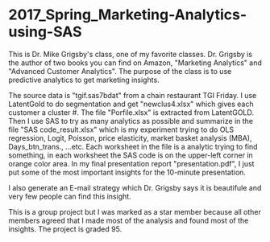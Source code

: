 # 2017_Spring_Marketing-Analytics-using-SAS
This is Dr. Mike Grigsby's class, one of my favorite classes. Dr. Grigsby is the author of two books you can find on Amazon, "Marketing Analytics" and "Advanced Customer Analytics". The purpose of the class is to use predictive analytics to get marketing insights. 

The source data is "tgif.sas7bdat" from a chain restaurant TGI Friday. I use LatentGold to do segmentation and get "newclus4.xlsx" which gives each customer a cluster #. The file "Porfile.xlsx" is extracted from LatentGOLD. Then I use SAS to try as many analytics as possible and summarize in the file "SAS code_result.xlsx" which is my experiment trying to do OLS regression, Logit, Poisson, price elasticity, market basket analysis (MBA), Days_btn_trans., ...etc. Each worksheet in the file is a analytic trying to find something, in each worksheet the SAS code is on the upper-left corner in orange color area. In my final presentation report "presentation.pdf", I just put some of the most important insights for the 10-minute presentation.    

I also generate an E-mail strategy which Dr. Grigsby says it is beautifule and very few people can find this insight. 

This is a group project but I was marked as a star member because all other members agreed that I made most of the analysis and found most of the insights. 
The project is graded 95. 
